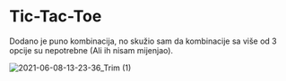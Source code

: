 # Tic-Tac-Toe

Dodano je puno kombinacija, no skužio sam da kombinacije sa više od 3 opcije su nepotrebne (Ali ih nisam mijenjao).

![2021-06-08-13-23-36_Trim (1)](https://user-images.githubusercontent.com/80545806/121177481-b9d21a00-c85d-11eb-9c88-f8cf9a35d72b.gif)



